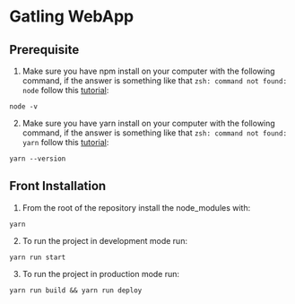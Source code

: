 # Gatling WebApp

## Prerequisite
1. Make sure you have npm install on your computer with the following command, if the answer is something like that `zsh: command not found: node` follow this [tutorial](https://www.npmjs.com/get-npm):
```
node -v
```

2. Make sure you have yarn install on your computer with the following command, if the answer is something like that `zsh: command not found: yarn` follow this [tutorial](https://classic.yarnpkg.com/en/docs/install):
```
yarn --version
```

## Front Installation
1. From the root of the repository install the node_modules with:
```
yarn
```

2. To run the project in development mode run:
```
yarn run start
```

3. To run the project in production mode run:
```
yarn run build && yarn run deploy
```

